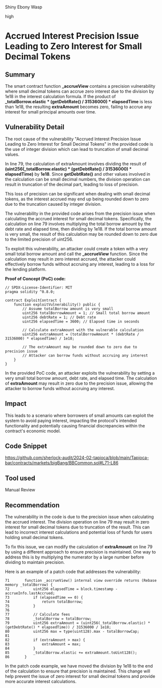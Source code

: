 Shiny Ebony Wasp

high

# Accrued Interest Precision Issue Leading to Zero Interest for Small Decimal Tokens

## Summary
The smart contract function **_accrueView** contains a precision vulnerability where small decimal tokens can accrue zero interest due to the division by 1e18 in the interest calculation formula. If the product of **_totalBorrow.elastic * (getDebtRate() / 31536000) * elapsedTime** is less than 1e18, the resulting **extraAmount** becomes zero, failing to accrue any interest for small principal amounts over time.
## Vulnerability Detail
The root cause of the vulnerability "Accrued Interest Precision Issue Leading to Zero Interest for Small Decimal Tokens" in the provided code is the use of integer division which can lead to truncation of small decimal values.

In line 79, the calculation of extraAmount involves dividing the result of **(uint256(_totalBorrow.elastic) * (getDebtRate() / 31536000) * elapsedTime)** by **1e18**. Since **getDebtRate()** and other values involved in the calculation can be small decimal numbers, the division operation can result in truncation of the decimal part, leading to loss of precision.

This loss of precision can be significant when dealing with small decimal tokens, as the interest accrued may end up being rounded down to zero due to the truncation caused by integer division.

The vulnerability in the provided code arises from the precision issue when calculating the accrued interest for small decimal tokens. Specifically, the calculation on line 79 involves multiplying the total borrow amount by the debt rate and elapsed time, then dividing by 1e18. If the total borrow amount is very small, the result of this calculation may be rounded down to zero due to the limited precision of uint256.

To exploit this vulnerability, an attacker could create a token with a very small total borrow amount and call the **_accrueView** function. Since the calculation may result in zero interest accrued, the attacker could effectively borrow funds without accruing any interest, leading to a loss for the lending platform.

**Proof of Concept (PoC) code:**

```solidity
// SPDX-License-Identifier: MIT
pragma solidity ^0.8.0;

contract ExploitContract {
    function exploitVulnerability() public {
        // Assume totalBorrow amount is very small
        uint256 totalBorrowAmount = 1; // Small total borrow amount
        uint256 debtRate = 1; // Debt rate
        uint256 elapsedTime = 3600; // Elapsed time in seconds
        
        // Calculate extraAmount with the vulnerable calculation
        uint256 extraAmount = (totalBorrowAmount * (debtRate / 31536000) * elapsedTime) / 1e18;
        
        // The extraAmount may be rounded down to zero due to precision issue
        // Attacker can borrow funds without accruing any interest
    }
}
```
In the provided PoC code, an attacker exploits the vulnerability by setting a very small total borrow amount, debt rate, and elapsed time. The calculation of **extraAmount** may result in zero due to the precision issue, allowing the attacker to borrow funds without accruing any interest.

## Impact
This leads to a scenario where borrowers of small amounts can exploit the system to avoid paying interest, impacting the protocol's intended functionality and potentially causing financial discrepancies within the contract's economic model.
## Code Snippet
https://github.com/sherlock-audit/2024-02-tapioca/blob/main/Tapioca-bar/contracts/markets/bigBang/BBCommon.sol#L71-L86
## Tool used

Manual Review

## Recommendation
The vulnerability in the code is due to the precision issue when calculating the accrued interest. The division operation on line 79 may result in zero interest for small decimal tokens due to truncation of the result. This can lead to incorrect interest calculations and potential loss of funds for users holding small decimal tokens.

To fix this issue, we can modify the calculation of **extraAmount** on line 79 by using a different approach to ensure precision is maintained. One way to address this is by multiplying the numerator by a large number before dividing to maintain precision.

Here is an example of a patch code that addresses the vulnerability:

```solidity
71       function _accrueView() internal view override returns (Rebase memory _totalBorrow) {
72           uint256 elapsedTime = block.timestamp - accrueInfo.lastAccrued;
73           if (elapsedTime == 0) {
74               return totalBorrow;
75           }
76   
77           // Calculate fees
78           _totalBorrow = totalBorrow;
79           uint256 extraAmount = (uint256(_totalBorrow.elastic) * (getDebtRate() * elapsedTime)) / 31536000 / 1e18;
80           uint256 max = type(uint128).max - totalBorrowCap;
81   
82           if (extraAmount > max) {
83               extraAmount = max;
84           }
85           _totalBorrow.elastic += extraAmount.toUint128();
86       }
```
In the patch code example, we have moved the division by 1e18 to the end of the calculation to ensure that precision is maintained. This change will help prevent the issue of zero interest for small decimal tokens and provide more accurate interest calculations.